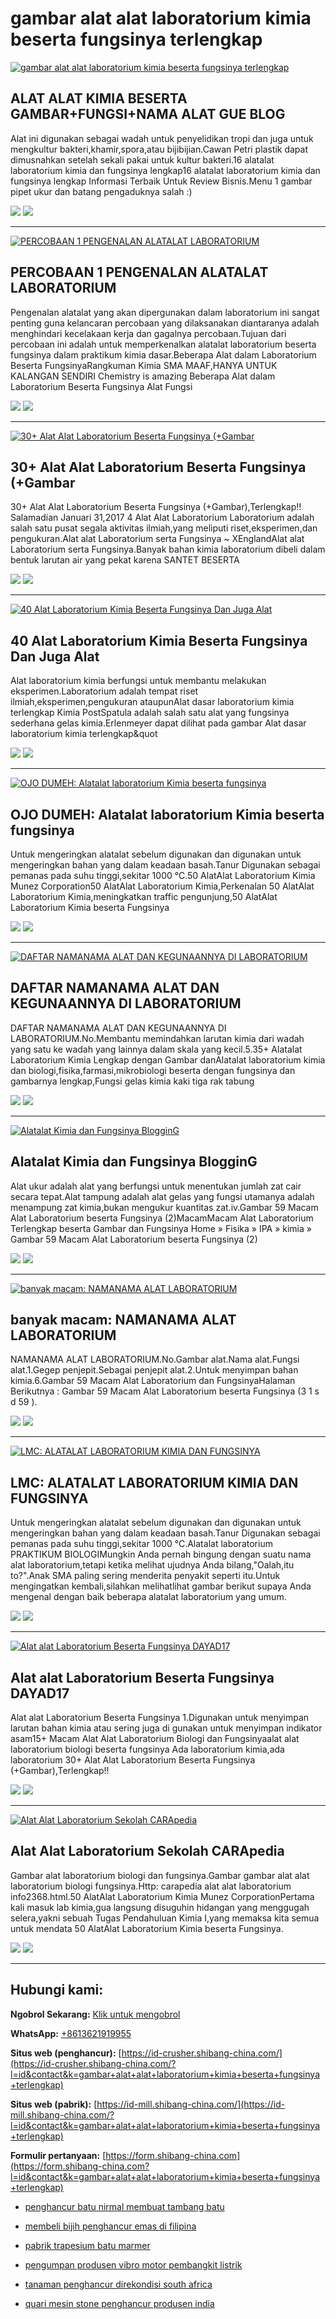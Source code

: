 # gambar alat alat laboratorium kimia beserta fungsinya terlengkap

<a href="https://swt.shibang-china.com/?l=id&img&k=gambar+alat+alat+laboratorium+kimia+beserta+fungsinya+terlengkap" target="_blank">![gambar alat alat laboratorium kimia beserta fungsinya terlengkap](http://static.shibang-china.com/all-800x300/854.jpg)</a>

## ALAT ALAT KIMIA BESERTA GAMBAR+FUNGSI+NAMA ALAT GUE BLOG
Alat ini digunakan sebagai wadah untuk penyelidikan tropi dan juga untuk mengkultur bakteri,khamir,spora,atau bijibijian.Cawan Petri plastik dapat dimusnahkan setelah sekali pakai untuk kultur bakteri.16 alatalat laboratorium kimia dan fungsinya lengkap16 alatalat laboratorium kimia dan fungsinya lengkap Informasi Terbaik Untuk Review Bisnis.Menu 1 gambar pipet ukur dan batang pengaduknya salah :)


<a href="https://whatsapp.shibangsoft.com/WhatsApp.php" target="_blank" title="WhatsApp">![](http://static.shibang-china.com/icon/whatsapp.png)</a> <a href="https://swt.shibang-china.com/?l=id&icon&k=gambar+alat+alat+laboratorium+kimia+beserta+fungsinya+terlengkap" target="_blank">![](http://static.shibang-china.com/icon/chat-id.png)</a>

---

<a href="https://swt.shibang-china.com/?l=id&img&k=gambar+alat+alat+laboratorium+kimia+beserta+fungsinya+terlengkap" target="_blank">![PERCOBAAN 1 PENGENALAN ALATALAT LABORATORIUM](http://static.shibang-china.com/all-800x300/444.jpg)</a>

## PERCOBAAN 1 PENGENALAN ALATALAT LABORATORIUM
Pengenalan alatalat yang akan dipergunakan dalam laboratorium ini sangat penting guna kelancaran percobaan yang dilaksanakan diantaranya adalah menghindari kecelakaan kerja dan gagalnya percobaan.Tujuan dari percobaan ini adalah untuk memperkenalkan alatalat laboratorium beserta fungsinya dalam praktikum kimia dasar.Beberapa Alat dalam Laboratorium Beserta FungsinyaRangkuman Kimia SMA MAAF,HANYA UNTUK KALANGAN SENDIRI Chemistry is amazing Beberapa Alat dalam Laboratorium Beserta Fungsinya Alat Fungsi


<a href="https://whatsapp.shibangsoft.com/WhatsApp.php" target="_blank" title="WhatsApp">![](http://static.shibang-china.com/icon/whatsapp.png)</a> <a href="https://swt.shibang-china.com/?l=id&icon&k=gambar+alat+alat+laboratorium+kimia+beserta+fungsinya+terlengkap" target="_blank">![](http://static.shibang-china.com/icon/chat-id.png)</a>

---

<a href="https://swt.shibang-china.com/?l=id&img&k=gambar+alat+alat+laboratorium+kimia+beserta+fungsinya+terlengkap" target="_blank">![30+ Alat Alat Laboratorium Beserta Fungsinya (+Gambar](http://static.shibang-china.com/all-800x300/125.jpg)</a>

## 30+ Alat Alat Laboratorium Beserta Fungsinya (+Gambar
30+ Alat Alat Laboratorium Beserta Fungsinya (+Gambar),Terlengkap!! Salamadian Januari 31,2017 4 Alat Alat Laboratorium Laboratorium adalah salah satu pusat segala aktivitas ilmiah,yang meliputi riset,eksperimen,dan pengukuran.Alat alat Laboratorium serta Fungsinya ~ XEnglandAlat alat Laboratorium serta Fungsinya.Banyak bahan kimia laboratorium dibeli dalam bentuk larutan air yang pekat karena SANTET BESERTA


<a href="https://whatsapp.shibangsoft.com/WhatsApp.php" target="_blank" title="WhatsApp">![](http://static.shibang-china.com/icon/whatsapp.png)</a> <a href="https://swt.shibang-china.com/?l=id&icon&k=gambar+alat+alat+laboratorium+kimia+beserta+fungsinya+terlengkap" target="_blank">![](http://static.shibang-china.com/icon/chat-id.png)</a>

---

<a href="https://swt.shibang-china.com/?l=id&img&k=gambar+alat+alat+laboratorium+kimia+beserta+fungsinya+terlengkap" target="_blank">![40 Alat Laboratorium Kimia Beserta Fungsinya Dan Juga Alat](http://static.shibang-china.com/all-800x300/1411.jpg)</a>

## 40 Alat Laboratorium Kimia Beserta Fungsinya Dan Juga Alat
Alat laboratorium kimia berfungsi untuk membantu melakukan eksperimen.Laboratorium adalah tempat riset ilmiah,eksperimen,pengukuran ataupunAlat dasar laboratorium kimia terlengkap Kimia PostSpatula adalah salah satu alat yang fungsinya sederhana gelas kimia.Erlenmeyer dapat dilihat pada gambar Alat dasar laboratorium kimia terlengkap&quot


<a href="https://whatsapp.shibangsoft.com/WhatsApp.php" target="_blank" title="WhatsApp">![](http://static.shibang-china.com/icon/whatsapp.png)</a> <a href="https://swt.shibang-china.com/?l=id&icon&k=gambar+alat+alat+laboratorium+kimia+beserta+fungsinya+terlengkap" target="_blank">![](http://static.shibang-china.com/icon/chat-id.png)</a>

---

<a href="https://swt.shibang-china.com/?l=id&img&k=gambar+alat+alat+laboratorium+kimia+beserta+fungsinya+terlengkap" target="_blank">![OJO DUMEH: Alatalat laboratorium Kimia beserta fungsinya](http://static.shibang-china.com/all-800x300/526.jpg)</a>

## OJO DUMEH: Alatalat laboratorium Kimia beserta fungsinya
Untuk mengeringkan alatalat sebelum digunakan dan digunakan untuk mengeringkan bahan yang dalam keadaan basah.Tanur Digunakan sebagai pemanas pada suhu tinggi,sekitar 1000 °C.50 AlatAlat Laboratorium Kimia Munez Corporation50 AlatAlat Laboratorium Kimia,Perkenalan 50 AlatAlat Laboratorium Kimia,meningkatkan traffic pengunjung,50 AlatAlat Laboratorium Kimia beserta Fungsinya


<a href="https://whatsapp.shibangsoft.com/WhatsApp.php" target="_blank" title="WhatsApp">![](http://static.shibang-china.com/icon/whatsapp.png)</a> <a href="https://swt.shibang-china.com/?l=id&icon&k=gambar+alat+alat+laboratorium+kimia+beserta+fungsinya+terlengkap" target="_blank">![](http://static.shibang-china.com/icon/chat-id.png)</a>

---

<a href="https://swt.shibang-china.com/?l=id&img&k=gambar+alat+alat+laboratorium+kimia+beserta+fungsinya+terlengkap" target="_blank">![DAFTAR NAMANAMA ALAT DAN KEGUNAANNYA DI LABORATORIUM](http://static.shibang-china.com/all-800x300/431.jpg)</a>

## DAFTAR NAMANAMA ALAT DAN KEGUNAANNYA DI LABORATORIUM
DAFTAR NAMANAMA ALAT DAN KEGUNAANNYA DI LABORATORIUM.No.Membantu memindahkan larutan kimia dari wadah yang satu ke wadah yang lainnya dalam skala yang kecil.5.35+ Alatalat Laboratorium Kimia Lengkap dengan Gambar danAlatalat laboratorium kimia dan biologi,fisika,farmasi,mikrobiologi beserta dengan fungsinya dan gambarnya lengkap,Fungsi gelas kimia kaki tiga rak tabung


<a href="https://whatsapp.shibangsoft.com/WhatsApp.php" target="_blank" title="WhatsApp">![](http://static.shibang-china.com/icon/whatsapp.png)</a> <a href="https://swt.shibang-china.com/?l=id&icon&k=gambar+alat+alat+laboratorium+kimia+beserta+fungsinya+terlengkap" target="_blank">![](http://static.shibang-china.com/icon/chat-id.png)</a>

---

<a href="https://swt.shibang-china.com/?l=id&img&k=gambar+alat+alat+laboratorium+kimia+beserta+fungsinya+terlengkap" target="_blank">![Alatalat Kimia dan Fungsinya BlogginG](http://static.shibang-china.com/all-800x300/192.jpg)</a>

## Alatalat Kimia dan Fungsinya BlogginG
Alat ukur adalah alat yang berfungsi untuk menentukan jumlah zat cair secara tepat.Alat tampung adalah alat gelas yang fungsi utamanya adalah menampung zat kimia,bukan mengukur kuantitas zat.iv.Gambar 59 Macam Alat Laboratorium beserta Fungsinya (2)MacamMacam Alat Laboratorium Terlengkap beserta Gambar dan Fungsinya Home » Fisika » IPA » kimia » Gambar 59 Macam Alat Laboratorium beserta Fungsinya (2)


<a href="https://whatsapp.shibangsoft.com/WhatsApp.php" target="_blank" title="WhatsApp">![](http://static.shibang-china.com/icon/whatsapp.png)</a> <a href="https://swt.shibang-china.com/?l=id&icon&k=gambar+alat+alat+laboratorium+kimia+beserta+fungsinya+terlengkap" target="_blank">![](http://static.shibang-china.com/icon/chat-id.png)</a>

---

<a href="https://swt.shibang-china.com/?l=id&img&k=gambar+alat+alat+laboratorium+kimia+beserta+fungsinya+terlengkap" target="_blank">![banyak macam: NAMANAMA ALAT LABORATORIUM](http://static.shibang-china.com/all-800x300/301.jpg)</a>

## banyak macam: NAMANAMA ALAT LABORATORIUM
NAMANAMA ALAT LABORATORIUM.No.Gambar alat.Nama alat.Fungsi alat.1.Gegep penjepit.Sebagai penjepit alat.2.Untuk menyimpan bahan kimia.6.Gambar 59 Macam Alat Laboratorium dan FungsinyaHalaman Berikutnya : Gambar 59 Macam Alat Laboratorium beserta Fungsinya (3 1 s d 59 ).


<a href="https://whatsapp.shibangsoft.com/WhatsApp.php" target="_blank" title="WhatsApp">![](http://static.shibang-china.com/icon/whatsapp.png)</a> <a href="https://swt.shibang-china.com/?l=id&icon&k=gambar+alat+alat+laboratorium+kimia+beserta+fungsinya+terlengkap" target="_blank">![](http://static.shibang-china.com/icon/chat-id.png)</a>

---

<a href="https://swt.shibang-china.com/?l=id&img&k=gambar+alat+alat+laboratorium+kimia+beserta+fungsinya+terlengkap" target="_blank">![LMC: ALATALAT LABORATORIUM KIMIA DAN FUNGSINYA](http://static.shibang-china.com/all-800x300/247.jpg)</a>

## LMC: ALATALAT LABORATORIUM KIMIA DAN FUNGSINYA
Untuk mengeringkan alatalat sebelum digunakan dan digunakan untuk mengeringkan bahan yang dalam keadaan basah.Tanur Digunakan sebagai pemanas pada suhu tinggi,sekitar 1000 °C.Alatalat laboratorium PRAKTIKUM BIOLOGIMungkin Anda pernah bingung dengan suatu nama alat laboratorium,tetapi ketika melihat ujudnya Anda bilang,"Oalah,itu to?".Anak SMA paling sering menderita penyakit seperti itu.Untuk mengingatkan kembali,silahkan melihatlihat gambar berikut supaya Anda mengenal dengan baik beberapa alatalat laboratorium yang umum.


<a href="https://whatsapp.shibangsoft.com/WhatsApp.php" target="_blank" title="WhatsApp">![](http://static.shibang-china.com/icon/whatsapp.png)</a> <a href="https://swt.shibang-china.com/?l=id&icon&k=gambar+alat+alat+laboratorium+kimia+beserta+fungsinya+terlengkap" target="_blank">![](http://static.shibang-china.com/icon/chat-id.png)</a>

---

<a href="https://swt.shibang-china.com/?l=id&img&k=gambar+alat+alat+laboratorium+kimia+beserta+fungsinya+terlengkap" target="_blank">![Alat alat Laboratorium Beserta Fungsinya DAYAD17](http://static.shibang-china.com/all-800x300/969.jpg)</a>

## Alat alat Laboratorium Beserta Fungsinya DAYAD17
Alat alat Laboratorium Beserta Fungsinya 1.Digunakan untuk menyimpan larutan bahan kimia atau sering juga di gunakan untuk menyimpan indikator asam15+ Macam Alat Alat Laboratorium Biologi dan Fungsinyaalat alat laboratorium biologi beserta fungsinya Ada laboratorium kimia,ada laboratorium 30+ Alat Alat Laboratorium Beserta Fungsinya (+Gambar),Terlengkap!!


<a href="https://whatsapp.shibangsoft.com/WhatsApp.php" target="_blank" title="WhatsApp">![](http://static.shibang-china.com/icon/whatsapp.png)</a> <a href="https://swt.shibang-china.com/?l=id&icon&k=gambar+alat+alat+laboratorium+kimia+beserta+fungsinya+terlengkap" target="_blank">![](http://static.shibang-china.com/icon/chat-id.png)</a>

---

<a href="https://swt.shibang-china.com/?l=id&img&k=gambar+alat+alat+laboratorium+kimia+beserta+fungsinya+terlengkap" target="_blank">![Alat Alat Laboratorium Sekolah CARApedia](http://static.shibang-china.com/all-800x300/184.jpg)</a>

## Alat Alat Laboratorium Sekolah CARApedia
Gambar alat laboratorium biologi dan fungsinya.Gambar gambar alat alat laboratorium biologi fungsinya.Http: carapedia alat alat laboratorium info2368.html.50 AlatAlat Laboratorium Kimia Munez CorporationPertama kali masuk lab kimia,gua langsung disuguhin hidangan yang menggugah selera,yakni sebuah Tugas Pendahuluan Kimia I,yang memaksa kita semua untuk mendata 50 AlatAlat Laboratorium Kimia beserta Fungsinya.


<a href="https://whatsapp.shibangsoft.com/WhatsApp.php" target="_blank" title="WhatsApp">![](http://static.shibang-china.com/icon/whatsapp.png)</a> <a href="https://swt.shibang-china.com/?l=id&icon&k=gambar+alat+alat+laboratorium+kimia+beserta+fungsinya+terlengkap" target="_blank">![](http://static.shibang-china.com/icon/chat-id.png)</a>

---
## Hubungi kami:

**Ngobrol Sekarang:** [Klik untuk mengobrol](https://swt.shibang-china.com?l=id&contact&k=gambar+alat+alat+laboratorium+kimia+beserta+fungsinya+terlengkap)

**WhatsApp:**  [+8613621919955](https://whatsapp.shibangsoft.com/WhatsApp.php)

**Situs web (penghancur):** [https://id-crusher.shibang-china.com/](https://id-crusher.shibang-china.com/?l=id&contact&k=gambar+alat+alat+laboratorium+kimia+beserta+fungsinya+terlengkap)

**Situs web (pabrik):** [https://id-mill.shibang-china.com/](https://id-mill.shibang-china.com/?l=id&contact&k=gambar+alat+alat+laboratorium+kimia+beserta+fungsinya+terlengkap)

**Formulir pertanyaan:** [https://form.shibang-china.com](https://form.shibang-china.com?l=id&contact&k=gambar+alat+alat+laboratorium+kimia+beserta+fungsinya+terlengkap)

* [penghancur batu nirmal membuat tambang batu](../49/penghancur%20batu%20nirmal%20membuat%20tambang%20batu.md)

* [membeli bijih penghancur emas di filipina](../41/membeli%20bijih%20penghancur%20emas%20di%20filipina.md)

* [pabrik trapesium batu marmer](../48/pabrik%20trapesium%20batu%20marmer.md)

* [pengumpan produsen vibro motor pembangkit listrik](../43/pengumpan%20produsen%20vibro%20motor%20pembangkit%20listrik.md)

* [tanaman penghancur direkondisi south africa](../45/tanaman%20penghancur%20direkondisi%20south%20africa.md)

* [quari mesin stone penghancur produsen india](../47/quari%20mesin%20stone%20penghancur%20produsen%20india.md)